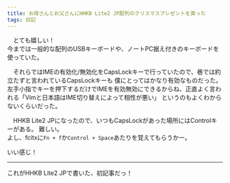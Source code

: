 ```yaml
---
title: お母さんとお父さんにHHKB Lite2 JP配列のクリスマスプレゼントを貰った
tags: 日記
---
```

　とても嬉しい！  
今までは一般的な配列のUSBキーボードや、ノートPC据え付きのキーボードを使っていた。

　それらではIMEの有効化/無効化をCapsLockキーで行っていたので、巷では約立たずと言われているCapsLockキーも
僕にとってはかなり有効なものだった。  
左手小指でキーを押下するだけでIMEを有効無効にできるからね、正直よく言われる「Vimと日本語はIME切り替えによって相性が悪い」
というのもよくわからないくらいだった。

　HHKB Lite2 JPになったので、いつもCapsLockがあった場所にはControlキーがある。 難しい。  
よし、fcitxに`Fn + f`か`Control + Space`あたりを覚えてもらうかー。

いい感じ！

- - -

これがHHKB Lite2 JPで書いた、初記事だっ！
